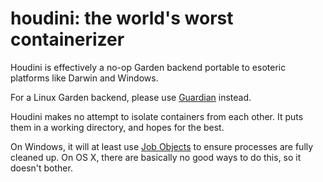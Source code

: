 # houdini: the world's worst containerizer

Houdini is effectively a no-op Garden backend portable to esoteric platforms
like Darwin and Windows.

For a Linux Garden backend, please use
[Guardian](https://github.com/cloudfoundry/guardian) instead.

Houdini makes no attempt to isolate containers from each other. It puts them
in a working directory, and hopes for the best.

On Windows, it will at least use [Job
Objects](https://msdn.microsoft.com/en-us/library/windows/desktop/ms684161%28v=vs.85%29.aspx)
to ensure processes are fully cleaned up. On OS X, there are basically no
good ways to do this, so it doesn't bother.

